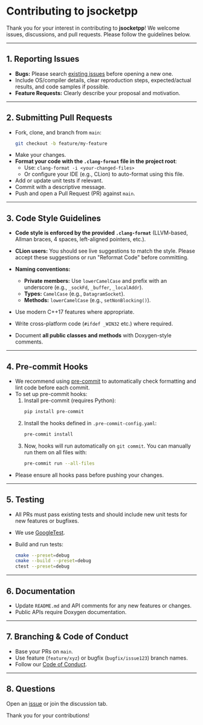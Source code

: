 # Contributing to jsocketpp

Thank you for your interest in contributing to **jsocketpp**!
We welcome issues, discussions, and pull requests. Please follow the guidelines below.

---

## 1. Reporting Issues

- **Bugs:** Please search [existing issues](https://github.com/MangaD/jsocketpp/issues) before opening a new one.
- Include OS/compiler details, clear reproduction steps, expected/actual results, and code samples if possible.
- **Feature Requests:** Clearly describe your proposal and motivation.

---

## 2. Submitting Pull Requests

- Fork, clone, and branch from `main`:
  ```sh
  git checkout -b feature/my-feature
  ```

* Make your changes.
* **Format your code with the `.clang-format` file in the project root**:
  * Use: `clang-format -i <your-changed-files>`
  * Or configure your IDE (e.g., CLion) to auto-format using this file.
* Add or update unit tests if relevant.
* Commit with a descriptive message.
* Push and open a Pull Request (PR) against `main`.

---

## 3. Code Style Guidelines

* **Code style is enforced by the provided `.clang-format`** (LLVM-based, Allman braces, 4 spaces, left-aligned pointers, etc.).
* **CLion users:** You should see live suggestions to match the style. Please accept these suggestions or run "Reformat Code" before committing.
* **Naming conventions:**

  * **Private members:** Use `lowerCamelCase` and prefix with an underscore (e.g., `_sockFd`, `_buffer`, `_localAddr`).
  * **Types:** `CamelCase` (e.g., `DatagramSocket`).
  * **Methods:** `lowerCamelCase` (e.g., `setNonBlocking()`).
* Use modern C++17 features where appropriate.
* Write cross-platform code (`#ifdef _WIN32` etc.) where required.
* Document **all public classes and methods** with Doxygen-style comments.

---

## 4. Pre-commit Hooks

* We recommend using [pre-commit](https://pre-commit.com/) to automatically check formatting and lint code before each commit.
* To set up pre-commit hooks:
  1. Install pre-commit (requires Python):
     ```sh
     pip install pre-commit
     ```
  2. Install the hooks defined in `.pre-commit-config.yaml`:
     ```sh
     pre-commit install
     ```
  3. Now, hooks will run automatically on `git commit`. You can manually run them on all files with:
     ```sh
     pre-commit run --all-files
     ```
* Please ensure all hooks pass before pushing your changes.

---

## 5. Testing

* All PRs must pass existing tests and should include new unit tests for new features or bugfixes.
* We use [GoogleTest](https://github.com/google/googletest).
* Build and run tests:

  ```sh
  cmake --preset=debug
  cmake --build --preset=debug
  ctest --preset=debug
  ```

---

## 6. Documentation

* Update `README.md` and API comments for any new features or changes.
* Public APIs require Doxygen documentation.

---

## 7. Branching & Code of Conduct

* Base your PRs on `main`.
* Use feature (`feature/xyz`) or bugfix (`bugfix/issue123`) branch names.
* Follow our [Code of Conduct](CODE_OF_CONDUCT.md).

---

## 8. Questions

Open an [issue](https://github.com/youruser/jsocketpp/issues) or join the discussion tab.

Thank you for your contributions!
